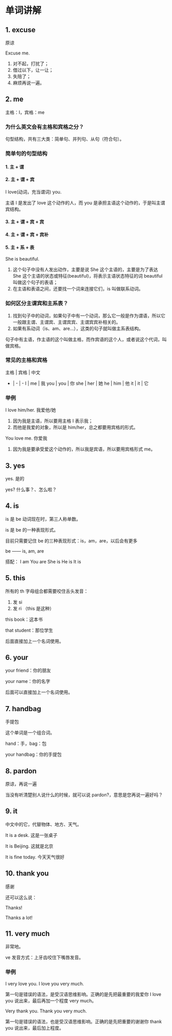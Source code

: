 # 单词讲解

## 1. excuse

原谅

Excuse me.
  1. 对不起，打扰了；
  2. 借过以下，让一让；
  3. 失陪了；
  4. 麻烦再说一遍。

## 2. me

主格：I，宾格：me

### 为什么英文会有主格和宾格之分？

句型结构，共有三大类：简单句、并列句、从句（符合句）。

### 简单句的句型结构
   #### 1. 主 + 谓
   #### 2. 主 + 谓 + 宾

   I love(动词，充当谓词) you.

   主语 I 是发出了 love 这个动作的人，而 you 是承担主语这个动作的，于是叫主谓宾结构。

   #### 3. 主 + 谓 + 宾 + 宾
   #### 4. 主 + 谓 + 宾 + 宾补
   #### 5. 主 + 系 + 表

   She is beautiful.

   1. 这个句子中没有人发出动作，主要是说 She 这个主语的，主要是为了表达 She 这个主语的状态或特征(beautiful)，将表示主语状态特征的词 beautiful 叫做这个句子的表语；
   2. 在主语和表语之间，还要找一个词来连接它们，is 叫做联系动词。

### 如何区分主谓宾和主系表？

1. 找到句子中的动词，如果句子中有一个动词，那么它一般是作为谓语，所以它一般跟主谓、主谓宾、主谓宾宾、主谓宾宾补相关的。
2. 如果有系动词（is、am、are...），这类的句子就叫做主系表结构。

句子中有主语，作主语的这个叫做主格，而作宾语的这个人，或者说这个代词，叫做宾格。

### 常见的主格和宾格

主格 | 宾格 | 中文
- | - | -
I | me | 我
you | you | 你
she | her | 她
he | him | 他
it | it | 它

### 举例

I love him/her. 我爱他/她
1. 因为我是主语，所以要用主格 I 表示我；
2. 而他是我爱的对象，所以是 him/her，总之都要用宾格的形式。

You love me. 你爱我
1. 因为我是要承受爱这个动作的，所以我是宾语，所以要用宾格形式 me。

## 3. yes

yes. 是的

yes? 什么事？、怎么啦？

## 4. is

is 是 be 动词现在时，第三人称单数。

is 是 be 的一种表现形式。

目前只需要记住 be 的三种表现形式：is，am，are，以后会有更多

be —— is, am, are

搭配：
I am
You are
She is
He is
It is

## 5. this

所有的 th 字母组合都需要咬住舌头发音：
1. 发 si
2. 发 ri （this 是这种）

this book：这本书

that student：那位学生

后面直接加上一个名词使用。

## 6. your

your friend：你的朋友

your name：你的名字

后面可以直接加上一个名词使用。

## 7. handbag

手提包

这个单词是一个组合词。

hand：手，bag：包

your handbag：你的手提包

## 8. pardon

原谅，再说一遍

当没有听清楚别人说什么的时候，就可以说 pardon?，意思是您再说一遍好吗？

## 9. it

中文中的它，代替物体、地方、天气。

It is a desk. 这是一张桌子

It is Beijing. 这就是北京

It is fine today. 今天天气很好

## 10. thank you

感谢

还可以这么说：

Thanks!

Thanks a lot!

## 11. very much

非常地。

ve 发音方式：上牙齿咬住下嘴唇发音。

### 举例

I very love you. I love you very much.

第一句是错误的语法，是受汉语思维影响。正确的是先把最重要的我爱你 I love you 说出来，最后再加一个程度 very much。

Very thank you. Thank you very much.

第一句是错误的语法，也是受汉语思维影响。正确的是先把重要的谢谢你 thank you 说出来，最后加上程度。